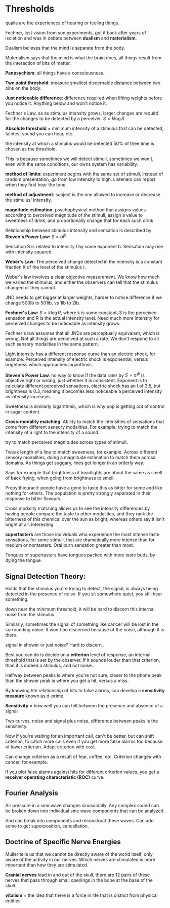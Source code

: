 # Thresholds

qualia are the experiences of hearing or feeling things.

Fechner, lost vision from sun experiments, got it back after years of isolation and was in debate between **dualism** and **materialism**.

Dualism believes that the mind is separate from the body.

Materialism says that the mind is what the brain does, all things result from the interaction of bits of matter.

**Panpsychism**: all things have a consciousness.

**Two point threshold**: measure smallest discernable distance between two pins on the body.

**Just noticeable difference**: difference required when lifting weights before you notice it. Anything below and won't notice it.

Fechner's Law, as as stimulus intensity grows, larger changes are requird for the changes to be detected by a perceiver. $S = k\log{R}$

**Absolute threshold** = minimum intensity of a stimulus that can be detected, faintest sound you can hear, etc.

the intensity at which a stimulus would be detected 50% of thee time is chosen as the threshold.

This is because sometimes we will detect stimuli, sometimes we won't, even with the same conditions, our owns system has variability.

**method of limits**: experiment begins with the same set of stimuli, instead of random presentation, go from low intensity to high. Listeners can report when they first hear the tone.

**method of adjustment**: subject is the one allowed to increase or decrease the stimulus' intensity.

**magnitude estimation**: psychophysical method that assigns values according to perceived magnitude of the stimuli, assign a value to sweetness of drink, and proportionally change that for each such drink

Relationship between stimulus intensity and sensation is described by **Steven's Power Law:** $S = aI^{b}$

Sensation S is related to intensity I by some exponent b. Sensation may rise with intensity squared.

**Weber's Law:** The perceived change detected in the intensity is a constant fraction K of the level of the stimulus I.

Weber's law involves a clear objective measurement. We know how much we varied the stimulus, and either the observers can tell that the stimulus changed or they cannot.

JND needs to get bigger at larger weights, harder to notice difference if we change 500lb to 501lb, vs 1lb to 2lb.

**Fechner's Law:** $S=k\log{R}$, where k is some constant, S is the perceived sensation and R is the actual intensity level. Need much more intensity for perceived changes to be noticeable as intensity grows.

Fechner's law assumes that all JNDs are perceptually equivalent, which is wrong. Not all things are perceived at such a rate. We don't respond to all such sensory modalities in the same pattern.

Light intensity has a different response curve than an electric shock, for example. Perceived intensity of electric shock is exponential, versus brightness which approaches logarithmic.

**Steven's Power Law**: no way to know if the data rater by $S=aI^{b}$ is objective right or wrong, just whether it is consistent. Exponent is to calculate different perceived sensations, electric shock has an I of 3.5, but brightness is 0.3, meaning it becomes less noticeable a perceived intensity as intensity increases.

Sweetness is similarly logarithmic, which is why pop is getting out of control in sugar content.

**Cross-modality matching**: Ability to match the intensities of sensations that come from different sensory modalities. For example, trying to match the intensity of a light to the intensity of a sound.

try to match perceived magnitudes across types of stimuli.

Tweak length of a line to match sweetness, for example. Across different sensory modalities, doing a magnitude estimation to match them across domains. As things get suggary, lines get longer in an orderly way.

Says for example that brightness of headlights are about the same as smell of back frying, when going from brightness to smell.

Propylthiouracil: people have a gene to taste this as bitter for some and like nothing for others. The population is pretty strongly separated in their response to bitter flavours.

Cross modality matching allows us to see the intensity differences by having people compare the taste to other modalities, and they rank the bitterness of this chemical over the sun as bright, whereas others say it isn't bright at all. Interesting.

**supertasters** are those individuals who experience the most intense taste sensations, for some stimuli, that are dramatically more intense than for medium or nontasters. Oral burn sensation greater than most.

Tongues of supertasters have tongues packed with more taste buds, by dying the tongue.  

## Signal Detection Theory:

Holds that the stimulus you're trying to detect, the signal, is always being detected in the presence of noise. If you sit somewhere quiet, you still hear something.

down near the minimum threshold, it will be hard to discern this internal noise from the stimulus.

Similarly, sometimes the signal of something like cancer will be lost in the surrounding noise. It won't be discerned because of the noise, although it is there.

signal in shower or just noise? Hard to discern.

Best you can do is decide on a **criterion** level of response, an internal threshold that is set by the observer. If it sounds louder than that criterion, than it is indeed a stimulus, and not noise.

Halfway between peaks is where you're not sure, closer to the phone peak than the shower peak is where you get a hit, versus a miss.

By knowing hte relationship of hits to false alarms, can develop a **sensitivity measure** known as d-prime.

**Sensitivity** = how well you can tell between the presence and absence of a signal

Two curves, noise and signal plus noise, difference between peaks is the sensitivity.

Now if you're waiting for an important call, can't be better, but can shift criterion, to catch more calls even if you get more false alarms too because of lower criterion. Adapt criterion with cost.

Can change criterion as a result of fear, coffee, etc. Criterion changes with cancer, for example.

If you plot false alarms against hits for different criterion values, you get a **receiver operating characteristic (ROC)** curve.

## Fourier Analysis

Air pressure in a sine wave changes sinusoidally. Any complex sound can be broken down into individual sine wave components that can be analyzed.

And can break into components and reconstruct these waves. Can add some to get superposition, cancellation.

## Doctrine of Specific Nerve Energies

Muller tells us that we cannot be directly aware of the world itself, only aware of the activity in our nerves. Which nerves are stimulated is more important than how they are stimulated.

**Cranial nerves** lead in and out of the skull, there are 12 pairs of these nerves that pass through small openings in the bone at the base of the skull.

**vitalism** = the idea that there is a force in life that is distnct from physical entities.
